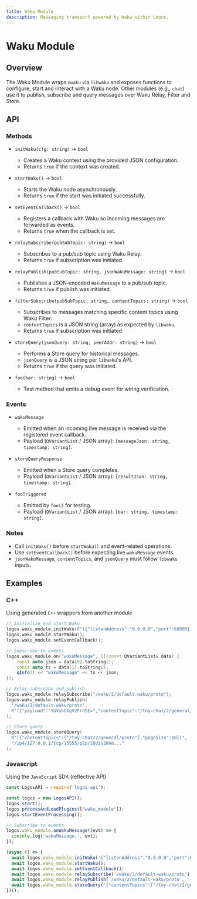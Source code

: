 ```yaml
---
title: Waku Module
description: Messaging transport powered by Waku within Logos.
---
```


# Waku Module

## Overview

The Waku Module wraps `nwaku` via `libwaku` and exposes functions to configure, start and interact with a Waku node. Other modules (e.g., `chat`) use it to publish, subscribe and query messages over Waku Relay, Filter and Store.

## API

### Methods

- `initWaku(cfg: string)` → `bool`
  - Creates a Waku context using the provided JSON configuration.
  - Returns `true` if the context was created.

- `startWaku()` → `bool`
  - Starts the Waku node asynchronously.
  - Returns `true` if the start was initiated successfully.

- `setEventCallback()` → `bool`
  - Registers a callback with Waku so incoming messages are forwarded as events.
  - Returns `true` when the callback is set.

- `relaySubscribe(pubSubTopic: string)` → `bool`
  - Subscribes to a pub/sub topic using Waku Relay.
  - Returns `true` if subscription was initiated.

- `relayPublish(pubSubTopic: string, jsonWakuMessage: string)` → `bool`
  - Publishes a JSON‑encoded `WakuMessage` to a pub/sub topic.
  - Returns `true` if publish was initiated.

- `filterSubscribe(pubSubTopic: string, contentTopics: string)` → `bool`
  - Subscribes to messages matching specific content topics using Waku Filter.
  - `contentTopics` is a JSON string (array) as expected by `libwaku`.
  - Returns `true` if subscription was initiated.

- `storeQuery(jsonQuery: string, peerAddr: string)` → `bool`
  - Performs a Store query for historical messages.
  - `jsonQuery` is a JSON string per `libwaku`'s API.
  - Returns `true` if the query was initiated.

- `foo(bar: string)` → `bool`
  - Test method that emits a debug event for wiring verification.

### Events

- `wakuMessage`
  - Emitted when an incoming live message is received via the registered event callback.
  - Payload (`QVariantList` / JSON array): `[messageJson: string, timestamp: string]`.

- `storeQueryResponse`
  - Emitted when a Store query completes.
  - Payload (`QVariantList` / JSON array): `[resultJson: string, timestamp: string]`.

- `fooTriggered`
  - Emitted by `foo()` for testing.
  - Payload (`QVariantList` / JSON array): `[bar: string, timestamp: string]`.

### Notes

- Call `initWaku()` before `startWaku()` and event‑related operations.
- Use `setEventCallback()` before expecting live `wakuMessage` events.
- `jsonWakuMessage`, `contentTopics`, and `jsonQuery` must follow `libwaku` inputs.

## Examples

### C++

Using generated `C++` wrappers from another module

```cpp
// Initialize and start Waku
logos.waku_module.initWaku(R"({"listenAddress":"0.0.0.0","port":60000})");
logos.waku_module.startWaku();
logos.waku_module.setEventCallback();

// Subscribe to events
logos.waku_module.on("wakuMessage", [](const QVariantList& data) {
    const auto json = data[0].toString();
    const auto ts = data[1].toString();
    qInfo() << "wakuMessage" << ts << json;
});

// Relay subscribe and publish
logos.waku_module.relaySubscribe("/waku/2/default-waku/proto");
logos.waku_module.relayPublish(
  "/waku/2/default-waku/proto",
  R"({"payload":"SGVsbG8gV2FrdSE=","contentTopic":"/toy-chat/2/general/proto"})"
);

// Store query
logos.waku_module.storeQuery(
  R"({"contentTopics":["/toy-chat/2/general/proto"],"pageSize":10})",
  "/ip4/127.0.0.1/tcp/15555/p2p/16Uiu2HAm..."
);
```

### Javascript

Using the `JavaScript` SDK (reflective API)

```javascript
const LogosAPI = require('logos-api');

const logos = new LogosAPI();
logos.start();
logos.processAndLoadPlugins(["waku_module"]);
logos.startEventProcessing();

// Subscribe to events
logos.waku_module.onWakuMessage((evt) => {
  console.log('wakuMessage:', evt);
});

(async () => {
  await logos.waku_module.initWaku('{"listenAddress":"0.0.0.0","port":60000}');
  await logos.waku_module.startWaku();
  await logos.waku_module.setEventCallback();
  await logos.waku_module.relaySubscribe('/waku/2/default-waku/proto');
  await logos.waku_module.relayPublish('/waku/2/default-waku/proto', '{"payload":"SGVsbG8=","contentTopic":"/toy-chat/2/general/proto"}');
  await logos.waku_module.storeQuery('{"contentTopics":["/toy-chat/2/general/proto"],"pageSize":5}', '/ip4/127.0.0.1/tcp/15555/p2p/16U...');
})();
```
